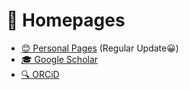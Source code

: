 # 📎 Homepages
- [😊 Personal Pages](https://superbearcafedo.github.io/) (Regular Update😀)
- [🎓 Google Scholar](https://scholar.google.com/citations?hl=zh-CN&user=4wSErVUAAAAJ)
- [🔍 ORCiD](https://orcid.org/0009-0000-2728-235X)
